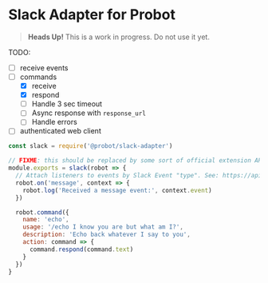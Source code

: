 # Slack Adapter for Probot

> **Heads Up!** This is a work in progress. Do not use it yet.

TODO:

- [ ] receive events
- [ ] commands
  - [x] receive
  - [x] respond
  - [ ] Handle 3 sec timeout
  - [ ] Async response with `response_url`
  - [ ] Handle errors
- [ ] authenticated web client

```js
const slack = require('@probot/slack-adapter')

// FIXME: this should be replaced by some sort of official extension API
module.exports = slack(robot => {
  // Attach listeners to events by Slack Event "type". See: https://api.slack.com/events/message.im
  robot.on('message', context => {
    robot.log('Received a message event:', context.event)
  })

  robot.command({
    name: 'echo',
    usage: '/echo I know you are but what am I?',
    description: 'Echo back whatever I say to you',
    action: command => {
      command.respond(command.text)
    }
  })
}
```
